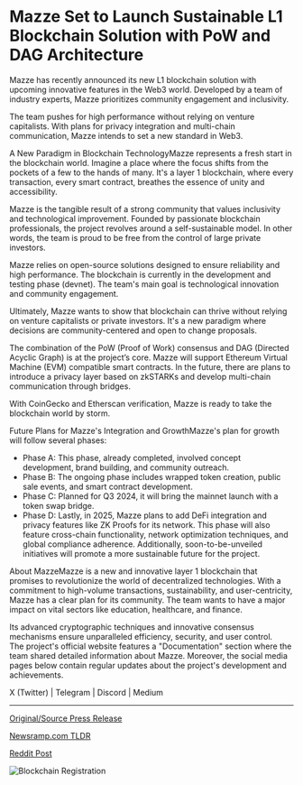 # Mazze Set to Launch Sustainable L1 Blockchain Solution with PoW and DAG Architecture

Mazze has recently announced its new L1 blockchain solution with upcoming innovative features in the Web3 world. Developed by a team of industry experts, Mazze prioritizes community engagement and inclusivity.

The team pushes for high performance without relying on venture capitalists. With plans for privacy integration and multi-chain communication, Mazze intends to set a new standard in Web3.

A New Paradigm in Blockchain TechnologyMazze represents a fresh start in the blockchain world. Imagine a place where the focus shifts from the pockets of a few to the hands of many. It's a layer 1 blockchain, where every transaction, every smart contract, breathes the essence of unity and accessibility.

Mazze is the tangible result of a strong community that values inclusivity and technological improvement. Founded by passionate blockchain professionals, the project revolves around a self-sustainable model. In other words, the team is proud to be free from the control of large private investors.

Mazze relies on open-source solutions designed to ensure reliability and high performance. The blockchain is currently in the development and testing phase (devnet). The team's main goal is technological innovation and community engagement.

Ultimately, Mazze wants to show that blockchain can thrive without relying on venture capitalists or private investors. It's a new paradigm where decisions are community-centered and open to change proposals.

The combination of the PoW (Proof of Work) consensus and DAG (Directed Acyclic Graph) is at the project’s core. Mazze will support Ethereum Virtual Machine (EVM) compatible smart contracts. In the future, there are plans to introduce a privacy layer based on zkSTARKs and develop multi-chain communication through bridges.

With CoinGecko and Etherscan verification, Mazze is ready to take the blockchain world by storm.

Future Plans for Mazze's Integration and GrowthMazze's plan for growth will follow several phases:

* Phase A: This phase, already completed, involved concept development, brand building, and community outreach.
* Phase B: The ongoing phase includes wrapped token creation, public sale events, and smart contract development.
* Phase C: Planned for Q3 2024, it will bring the mainnet launch with a token swap bridge.
* Phase D: Lastly, in 2025, Mazze plans to add DeFi integration and privacy features like ZK Proofs for its network. This phase will also feature cross-chain functionality, network optimization techniques, and global compliance adherence. Additionally, soon-to-be-unveiled initiatives will promote a more sustainable future for the project.

About MazzeMazze is a new and innovative layer 1 blockchain that promises to revolutionize the world of decentralized technologies. With a commitment to high-volume transactions, sustainability, and user-centricity, Mazze has a clear plan for its community. The team wants to have a major impact on vital sectors like education, healthcare, and finance.

Its advanced cryptographic techniques and innovative consensus mechanisms ensure unparalleled efficiency, security, and user control. The project's official website features a "Documentation" section where the team shared detailed information about Mazze. Moreover, the social media pages below contain regular updates about the project's development and achievements.

X (Twitter) | Telegram | Discord | Medium 

---

[Original/Source Press Release](https://blockchainwire.io/press-release/mazze-set-to-launch-sustainable-l1-blockchain-solution-with-pow-and-dag-architecture)
                    

[Newsramp.com TLDR](None) 



[Reddit Post](https://www.reddit.com/r/CryptoNewsInfo/comments/1b6rnih/mazze_unveils_groundbreaking_l1_blockchain/) 



![Blockchain Registration](https://cdn.newsramp.app/blockchainwire/qrcode/243/4/envyH1RD.webp)